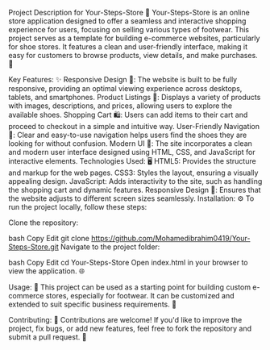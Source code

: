 Project Description for Your-Steps-Store 👟
Your-Steps-Store is an online store application designed to offer a seamless and interactive shopping experience for users, focusing on selling various types of footwear. This project serves as a template for building e-commerce websites, particularly for shoe stores. It features a clean and user-friendly interface, making it easy for customers to browse products, view details, and make purchases. 🛒

Key Features: ✨
Responsive Design 📱: The website is built to be fully responsive, providing an optimal viewing experience across desktops, tablets, and smartphones.
Product Listings 👀: Displays a variety of products with images, descriptions, and prices, allowing users to explore the available shoes.
Shopping Cart 🛍️: Users can add items to their cart and proceed to checkout in a simple and intuitive way.
User-Friendly Navigation 🧭: Clear and easy-to-use navigation helps users find the shoes they are looking for without confusion.
Modern UI 🌟: The site incorporates a clean and modern user interface designed using HTML, CSS, and JavaScript for interactive elements.
Technologies Used: 🖥️
HTML5: Provides the structure and markup for the web pages.
CSS3: Styles the layout, ensuring a visually appealing design.
JavaScript: Adds interactivity to the site, such as handling the shopping cart and dynamic features.
Responsive Design 📐: Ensures that the website adjusts to different screen sizes seamlessly.
Installation: ⚙️
To run the project locally, follow these steps:

Clone the repository:

bash
Copy
Edit
git clone https://github.com/Mohamedibrahim0419/Your-Steps-Store.git
Navigate to the project folder:

bash
Copy
Edit
cd Your-Steps-Store
Open index.html in your browser to view the application. 🌐

Usage: 🔧
This project can be used as a starting point for building custom e-commerce stores, especially for footwear. It can be customized and extended to suit specific business requirements. 👟

Contributing: 🤝
Contributions are welcome! If you'd like to improve the project, fix bugs, or add new features, feel free to fork the repository and submit a pull request. 🚀


 
 
